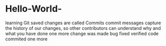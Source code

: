 # Hello-World-
learning Git
saved changes are called Commits
commit messages capture the history of our changes, so other contributors can understand why and what you have done
one more change was made
bug fixed verified
code commited
one more 
